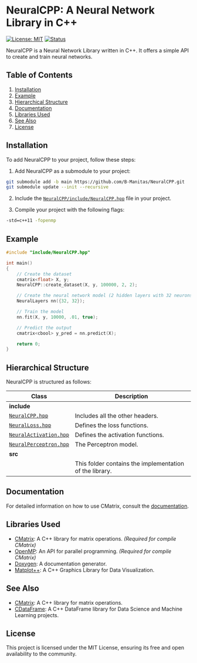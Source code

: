# NeuralCPP: A Neural Network Library in C++

[![License: MIT](https://img.shields.io/badge/License-MIT-yellow.svg)](https://opensource.org/licenses/MIT)
[![Status](https://img.shields.io/badge/Status-Active-green.svg)](https://github.com/B-Manitas/CMatrix)

NeuralCPP is a Neural Network Library written in C++. It offers a simple API to create and train neural networks.

## Table of Contents

1. [Installation](#installation)
2. [Example](#example)
3. [Hierarchical Structure](#hierarchical-structure)
4. [Documentation](#documentation)
5. [Libraries Used](#libraries-used)
6. [See Also](#see-also)
7. [License](#license)

## Installation

To add NeuralCPP to your project, follow these steps:

1. Add NeuralCPP as a submodule to your project:

```bash
git submodule add -b main https://github.com/B-Manitas/NeuralCPP.git
git submodule update --init --recursive
```

2. Include the [`NeuralCPP/include/NeuralCPP.hpp`](include/NeuralCPP.hpp) file in your project.

3. Compile your project with the following flags:

```bash
-std=c++11 -fopenmp
```

## Example

```cpp
#include "include/NeuralCPP.hpp"

int main()
{
    // Create the dataset
    cmatrix<float> X, y;
    NeuralCPP::create_dataset(X, y, 100000, 2, 2);

    // Create the neural network model (2 hidden layers with 32 neurons each)
    NeuralLayers nn({32, 32});

    // Train the model
    nn.fit(X, y, 10000, .01, true);

    // Predict the output
    cmatrix<cbool> y_pred = nn.predict(X);

    return 0;
}
```

## Hierarchical Structure

NeuralCPP is structured as follows:

| Class                                                        | Description                                             |
| ------------------------------------------------------------ | ------------------------------------------------------- |
| **include**                                                  |                                                         |
| [`NeuralCPP.hpp`](include/NeuralCPP.hpp)                     | Includes all the other headers.                         |
| [`NeuralLoss.hpp`](include/NeuralLoss.hpp)                   | Defines the loss functions.                             |
| [`NeuralActivation.hpp`](include/model/LinearRegression.hpp) | Defines the activation functions.                       |
| [`NeuralPerceptron.hpp`](include/model/NeuralModel.hpp)      | The Perceptron model.                                   |
| **src**                                                      |                                                         |
|                                                              | This folder contains the implementation of the library. |

## Documentation

For detailed information on how to use CMatrix, consult the [documentation](docs/neuralcpp.pdf).

## Libraries Used

- [CMatrix](https://github.com/B-Manitas/CMatrix): A C++ library for matrix operations. _(Required for compile CMatrix)_
- [OpenMP](https://www.openmp.org/): An API for parallel programming. _(Required for compile CMatrix)_
- [Doxygen](https://www.doxygen.nl): A documentation generator.
- [Matplot++](https://github.com/alandefreitas/matplotplusplus): A C++ Graphics Library for Data Visualization.

## See Also

- [CMatrix](https://github.com/B-Manitas/CMatrix): A C++ library for matrix operations.
- [CDataFrame](https://github.com/B-Manitas/CDataFrame): A C++ DataFrame library for Data Science and Machine Learning projects.

## License

This project is licensed under the MIT License, ensuring its free and open availability to the community.
